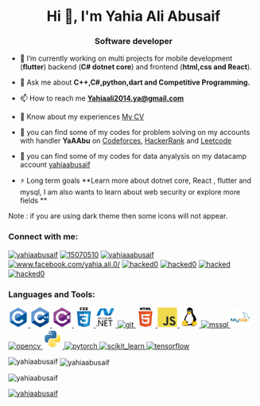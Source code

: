 <h1 align="center">Hi 👋, I'm Yahia Ali Abusaif</h1>
<h3 align="center">Software developer</h3>


- 🌱 I’m currently working on multi projects for mobile development (**flutter**) backend (**C# dotnet core**) and frontend (**html,css and React**).

- 💬 Ask me about **C++,C#,python,dart and Competitive Programming.**

- 📫 How to reach me **Yahiaali2014.ya@gmail.com**

- 📄 Know about my experiences [My CV](https://docs.google.com/document/d/1ZLjwOtWMivo65vJD68XiDwaBZjtyn0R0ZbyyrsdqtOA/edit?usp=sharing)

- 📄 you can find some of my codes for problem solving on my accounts with handler **YaAAbu** on  [Codeforces](https://codeforces.com/profile/YaAAbu), [HackerRank](https://www.hackerrank.com/YaAAbu?hr_r=1) and [Leetcode](https://leetcode.com/YaAAbu/)

- 📄 you can find some of my codes for data anyalysis on my datacamp account [yahiaabusaif](https://www.datacamp.com/profile/yahiaabusaif)

- ⚡ Long term goals **Learn more about dotnet core, React , flutter and mysql, I am also wants to learn about web security or explore more fields **

Note : if you are using dark theme then some icons will not appear. 
<h3 align="left">Connect with me:</h3>
<p align="left">
<a href="https://linkedin.com/in/yahiaabusaif" target="blank"><img align="center" src="https://raw.githubusercontent.com/rahuldkjain/github-profile-readme-generator/master/src/images/icons/Social/linked-in-alt.svg" alt="yahiaabusaif" height="30" width="40" /></a>
<a href="https://stackoverflow.com/users/15070510" target="blank"><img align="center" src="https://raw.githubusercontent.com/rahuldkjain/github-profile-readme-generator/master/src/images/icons/Social/stack-overflow.svg" alt="15070510" height="30" width="40" /></a>
<a href="https://kaggle.com/yahiaaabusaif" target="blank"><img align="center" src="https://raw.githubusercontent.com/rahuldkjain/github-profile-readme-generator/master/src/images/icons/Social/kaggle.svg" alt="yahiaaabusaif" height="30" width="40" /></a>
<a href="https://fb.com/yahia.ali.0/" target="blank"><img align="center" src="https://raw.githubusercontent.com/rahuldkjain/github-profile-readme-generator/master/src/images/icons/Social/facebook.svg" alt="www.facebook.com/yahia.ali.0/" height="30" width="40" /></a>
<a href="https://www.codechef.com/users/hacked0" target="blank"><img align="center" src="https://cdn.jsdelivr.net/npm/simple-icons@3.1.0/icons/codechef.svg" alt="hacked0" height="30" width="40" /></a>
<a href="https://www.hackerrank.com/hacked0" target="blank"><img align="center" src="https://raw.githubusercontent.com/rahuldkjain/github-profile-readme-generator/master/src/images/icons/Social/hackerrank.svg" alt="hacked0" height="30" width="40" /></a>
<a href="https://codeforces.com/profile/hacked" target="blank"><img align="center" src="https://cdn.jsdelivr.net/npm/simple-icons@3.0.1/icons/codeforces.svg" alt="hacked" height="30" width="40" /></a>
<a href="https://www.topcoder.com/members/hacked0" target="blank"><img align="center" src="https://cdn.jsdelivr.net/npm/simple-icons@3.0.1/icons/topcoder.svg" alt="hacked0" height="30" width="40" /></a>
</p>

<h3 align="left">Languages and Tools:</h3>
<p align="left"> <a href="https://www.cprogramming.com/" target="_blank"> <img src="https://raw.githubusercontent.com/devicons/devicon/master/icons/c/c-original.svg" alt="c" width="40" height="40"/> </a> <a href="https://www.w3schools.com/cpp/" target="_blank"> <img src="https://raw.githubusercontent.com/devicons/devicon/master/icons/cplusplus/cplusplus-original.svg" alt="cplusplus" width="40" height="40"/> </a> <a href="https://www.w3schools.com/cs/" target="_blank"> <img src="https://raw.githubusercontent.com/devicons/devicon/master/icons/csharp/csharp-original.svg" alt="csharp" width="40" height="40"/> </a> <a href="https://www.w3schools.com/css/" target="_blank"> <img src="https://raw.githubusercontent.com/devicons/devicon/master/icons/css3/css3-original-wordmark.svg" alt="css3" width="40" height="40"/> </a> <a href="https://dotnet.microsoft.com/" target="_blank"> <img src="https://raw.githubusercontent.com/devicons/devicon/master/icons/dot-net/dot-net-original-wordmark.svg" alt="dotnet" width="40" height="40"/> </a> <a href="https://git-scm.com/" target="_blank"> <img src="https://www.vectorlogo.zone/logos/git-scm/git-scm-icon.svg" alt="git" width="40" height="40"/> </a> <a href="https://www.w3.org/html/" target="_blank"> <img src="https://raw.githubusercontent.com/devicons/devicon/master/icons/html5/html5-original-wordmark.svg" alt="html5" width="40" height="40"/> </a> <a href="https://developer.mozilla.org/en-US/docs/Web/JavaScript" target="_blank"> <img src="https://raw.githubusercontent.com/devicons/devicon/master/icons/javascript/javascript-original.svg" alt="javascript" width="40" height="40"/> </a> <a href="https://www.linux.org/" target="_blank"> <img src="https://raw.githubusercontent.com/devicons/devicon/master/icons/linux/linux-original.svg" alt="linux" width="40" height="40"/> </a> <a href="https://www.microsoft.com/en-us/sql-server" target="_blank"> <img src="https://www.svgrepo.com/show/303229/microsoft-sql-server-logo.svg" alt="mssql" width="40" height="40"/> </a> <a href="https://www.mysql.com/" target="_blank"> <img src="https://raw.githubusercontent.com/devicons/devicon/master/icons/mysql/mysql-original-wordmark.svg" alt="mysql" width="40" height="40"/> </a> <a href="https://opencv.org/" target="_blank"> <img src="https://www.vectorlogo.zone/logos/opencv/opencv-icon.svg" alt="opencv" width="40" height="40"/> </a> <a href="https://www.python.org" target="_blank"> <img src="https://raw.githubusercontent.com/devicons/devicon/master/icons/python/python-original.svg" alt="python" width="40" height="40"/> </a> <a href="https://pytorch.org/" target="_blank"> <img src="https://www.vectorlogo.zone/logos/pytorch/pytorch-icon.svg" alt="pytorch" width="40" height="40"/> </a> <a href="https://scikit-learn.org/" target="_blank"> <img src="https://upload.wikimedia.org/wikipedia/commons/0/05/Scikit_learn_logo_small.svg" alt="scikit_learn" width="40" height="40"/> </a> <a href="https://www.tensorflow.org" target="_blank"> <img src="https://www.vectorlogo.zone/logos/tensorflow/tensorflow-icon.svg" alt="tensorflow" width="40" height="40"/> </a> </p>

<p><img align="left" src="https://github-readme-stats.vercel.app/api/top-langs?username=yahiaabusaif&show_icons=true&locale=en&layout=compact" alt="yahiaabusaif" /></p>

<p>&nbsp;<img align="center" src="https://github-readme-stats.vercel.app/api?username=yahiaabusaif&show_icons=true&locale=en" alt="yahiaabusaif" /></p>

<p align="left"> <img src="https://komarev.com/ghpvc/?username=yahiaabusaif&label=Profile%20views&color=0e75b6&style=flat" alt="yahiaabusaif" /> </p>

<p align="left"> <a href="https://github.com/ryo-ma/github-profile-trophy"><img src="https://github-profile-trophy.vercel.app/?username=yahiaabusaif" alt="yahiaabusaif" /></a> </p>


